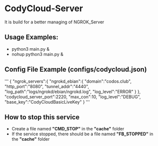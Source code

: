 # CodyCloud-Server
It is build for a better managing of NGROK_Server

## Usage Examples:
* python3 main.py &
* nohup python3 main.py &

## Config File Example (configs/codycloud.json)
'''
{
  "ngrok_servers":{
    "ngrokd_ebian":{
      "domain":"codos.club",
      "http_port":"8080",
      "tunnel_addr":"4440",
      "log_path":"logs/ngrokd/ebian/ngrokd.log",
      "log_level":"ERROR"
    }
  },
  "codycloud_server_port":2220,
  "max_con":10,
  "log_level":"DEBUG",
  "base_key":"CodyCloudBasicLiveKey"
}
'''

## How to stop this service
- Create a file named **"CMD_STOP"** in the **"cache"** folder
- If the service stopped, there should be a file named **"FB_STOPPED"** in the **"cache"** folder
